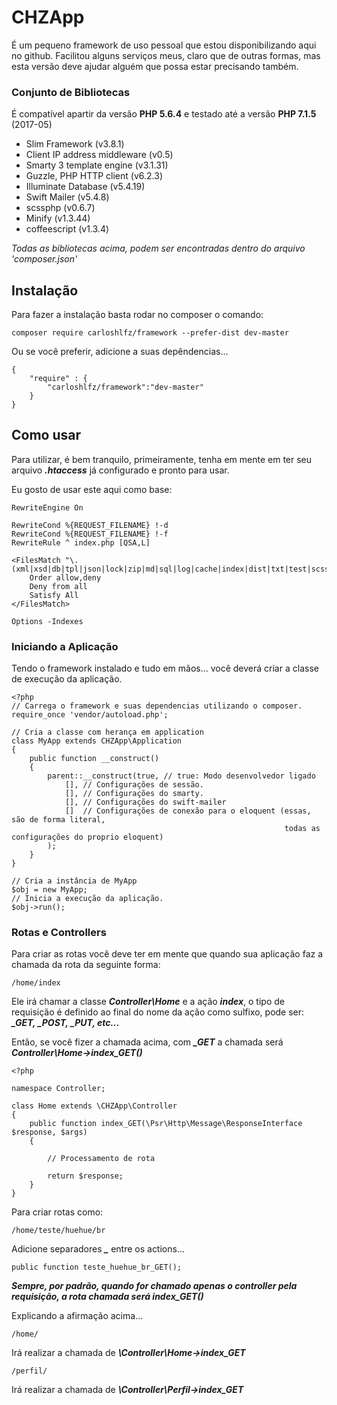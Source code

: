 # CHZApp
É um pequeno framework de uso pessoal que estou disponibilizando aqui no github. Facilitou alguns serviços meus, claro que de outras formas, mas esta versão deve ajudar alguém que possa estar precisando também.

### Conjunto de Bibliotecas

É compatível apartir da versão **PHP 5.6.4** e testado até a versão **PHP 7.1.5** (2017-05)

* Slim Framework (v3.8.1)
* Client IP address middleware (v0.5)
* Smarty 3 template engine (v3.1.31)
* Guzzle, PHP HTTP client (v6.2.3)
* Illuminate Database (v5.4.19)
* Swift Mailer (v5.4.8)
* scssphp (v0.6.7)
* Minify (v1.3.44)
* coffeescript (v1.3.4)

*Todas as bibliotecas acima, podem ser encontradas dentro do arquivo 'composer.json'*

## Instalação

Para fazer a instalação basta rodar no composer o comando:

    composer require carloshlfz/framework --prefer-dist dev-master

Ou se você preferir, adicione a suas depêndencias...

    {
        "require" : {
            "carloshlfz/framework":"dev-master"
        }
    }

## Como usar

Para utilizar, é bem tranquilo, primeiramente, tenha em mente em ter seu arquivo ***.htaccess*** já configurado e pronto para usar.

Eu gosto de usar este aqui como base:

    RewriteEngine On

    RewriteCond %{REQUEST_FILENAME} !-d
    RewriteCond %{REQUEST_FILENAME} !-f
    RewriteRule ^ index.php [QSA,L]

    <FilesMatch "\.(xml|xsd|db|tpl|json|lock|zip|md|sql|log|cache|index|dist|txt|test|scss|js|png|gif|jpg|jpeg|gitignore|yaml|bat)$">
        Order allow,deny
        Deny from all
        Satisfy All
    </FilesMatch>

    Options -Indexes

### Iniciando a Aplicação

Tendo o framework instalado e tudo em mãos... você deverá criar a classe de execução da aplicação.

    <?php
    // Carrega o framework e suas dependencias utilizando o composer.
    require_once 'vendor/autoload.php';

    // Cria a classe com herança em application
    class MyApp extends CHZApp\Application
    {
        public function __construct()
        {
            parent::__construct(true, // true: Modo desenvolvedor ligado
                [], // Configurações de sessão.
                [], // Configurações do smarty.
                [], // Configurações do swift-mailer
                []  // Configurações de conexão para o eloquent (essas, são de forma literal,
                                                                 todas as configurações do proprio eloquent)
            );
        }
    }

    // Cria a instância de MyApp
    $obj = new MyApp;
    // Inicia a execução da aplicação.
    $obj->run();

### Rotas e Controllers

Para criar as rotas você deve ter em mente que quando sua aplicação faz a chamada da rota da seguinte forma:

    /home/index

Ele irá chamar a classe ***Controller\Home*** e a ação ***index***, o tipo de requisição é definido ao final do nome da ação como sulfixo, pode ser: ***_GET, _POST, _PUT, etc...***

Então, se você fizer a chamada acima, com ***_GET*** a chamada será ***Controller\Home->index_GET()***

    <?php

    namespace Controller;

    class Home extends \CHZApp\Controller
    {
        public function index_GET(\Psr\Http\Message\ResponseInterface $response, $args)
        {

            // Processamento de rota

            return $response;
        }
    }

Para criar rotas como:

    /home/teste/huehue/br

Adicione separadores ***_*** entre os actions...

    public function teste_huehue_br_GET();

***Sempre, por padrão, quando for chamado apenas o controller pela requisição, a rota chamada será index_GET()***

Explicando a afirmação acima...

    /home/

Irá realizar a chamada de ***\Controller\Home->index_GET***

    /perfil/

Irá realizar a chamada de ***\Controller\Perfil->index_GET***

